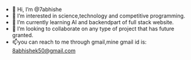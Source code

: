 - 👋 Hi, I’m @7abhishe
- 👀 I’m interested in science,technology and competitive programming.
- 🌱 I’m currently learning AI and  backendpart of full stack website.
- 💞️ I’m looking to collaborate on any type of project that has future granted.
- 📫you can reach to me through gmail,mine gmail id is: 8abhishek50@gmail.com
<!---
7abhishe/7abhishe is a ✨ special ✨ repository because its `README.md` (this file) appears on your GitHub profile.
You can click the Preview link to take a look at your changes.
--->
